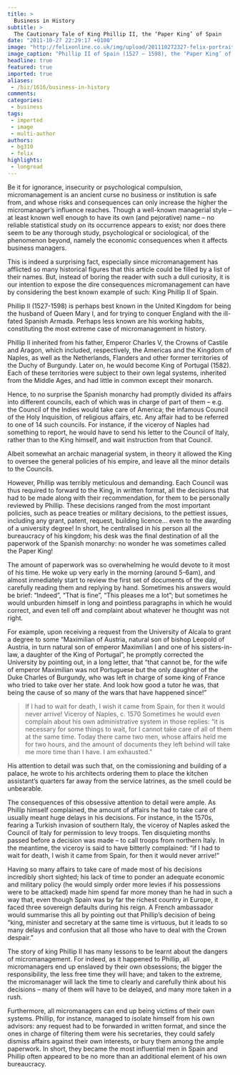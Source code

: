 ```yaml
---
title: >
  Business in History
subtitle: >
  The Cautionary Tale of King Phillip II, the ‘Paper King’ of Spain
date: "2011-10-27 22:29:17 +0100"
image: "http://felixonline.co.uk/img/upload/201110272327-felix-portrait_of_philip_ii_of_spain_by_sofonisba_anguissola_-_002b.jpg"
image_caption: "Phillip II of Spain (1527 – 1598), the ‘Paper King’ of Spain:  an extreme example of  a micromanager"
headline: true
featured: true
imported: true
aliases:
 - /biz/1616/business-in-history
comments:
categories:
 - business
tags:
 - imported
 - image
 - multi-author
authors:
 - bg310
 - felix
highlights:
 - longread
---
```


Be it for ignorance, insecurity or psychological compulsion, micromanagement is an ancient curse no business or institution is safe from, and whose risks and consequences can only increase the higher the micromanager’s influence reaches. Though a well-known managerial style – at least known well enough to have its own (and pejorative) name – no reliable statistical study on its occurrence appears to exist; nor does there seem to be any thorough study, psychological or sociological, of the phenomenon beyond, namely the economic consequences when it affects business managers.

This is indeed a surprising fact, especially since micromanagement has afflicted so many historical figures that this article could be filled by a list of their names. But, instead of boring the reader with such a dull curiosity, it is our intention to expose the dire consequences micromanagement can have by considering the best known example of such: King Phillip II of Spain.

Phillip II (1527-1598) is perhaps best known in the United Kingdom for being the husband of Queen Mary I, and for trying to conquer England with the ill-fated Spanish Armada. Perhaps less known are his working habits, constituting the most extreme case of micromanagement in history.

Phillip II inherited from his father, Emperor Charles V, the Crowns of Castile and Aragon, which included, respectively, the Americas and the Kingdom of Naples, as well as the Netherlands, Flanders and other former territories of the Duchy of Burgundy. Later on, he would become King of Portugal (1582). Each of these territories were subject to their own legal systems, inherited from the Middle Ages, and had little in common except their monarch.

Hence, to no surprise the Spanish monarchy had promptly divided its affairs into different councils, each of which was in charge of part of them – e.g. the Council of the Indies would take care of America; the infamous Council of the Holy Inquisition, of religious affairs, etc. Any affair had to be referred to one of 14 such councils. For instance, if the viceroy of Naples had something to report, he would have to send his letter to the Council of Italy, rather than to the King himself, and wait instruction from that Council.

Albeit somewhat an archaic managerial system, in theory it allowed the King to oversee the general policies of his empire, and leave all the minor details to the Councils.

However, Phillip was terribly meticulous and demanding. Each Council was thus required to forward to the King, in written format, all the decisions that had to be made along with their recommendation, for them to be personally reviewed by Phillip. These decisions ranged from the most important policies, such as peace treaties or military decisions, to the pettiest issues, including any grant, patent, request, building licence… even to the awarding of a university degree! In short, he centralised in his person all the bureaucracy of his kingdom; his desk was the final destination of all the paperwork of the Spanish monarchy: no wonder he was sometimes called the Paper King!

The amount of paperwork was so overwhelming he would devote to it most of his time. He woke up very early in the morning (around 5-6am), and almost inmediately start to review the first set of documents of the day, carefully reading them and replying by hand. Sometimes his answers would be brief: “Indeed”, “That is fine”, “This pleases me a lot”; but sometimes he would unburden himself in long and pointless paragraphs in which he would correct, and even tell off and complaint about whatever he thought was not right.

For example, upon receiving a request from the University of Alcala to grant a degree to some “Maximilian of Austria, natural son of bishop Leopold of Austria, in turn natural son of emperor Maximilian I and one of his sisters-in-law, a daughter of the King of Portugal”, he promptly corrected the University by pointing out, in a long letter, that “that cannot be, for the wife of emperor Maximilian was not Portuguese but the only daughter of the Duke Charles of Burgundy, who was left in charge of some king of France who tried to take over her state. And look how good a tutor he was, that being the cause of so many of the wars that have happened since!”
> If I had to wait for death, I wish it came from Spain, for then it would never arrive!
> Viceroy of Naples, c. 1570
Sometimes he would even complain about his own administrative system in those replies: “it is necessary for some things to wait, for I cannot take care of all of them at the same time. Today there came two men, whose affairs held me for two hours, and the amount of documents they left behind will take me more time than I have. I am exhausted.”

His attention to detail was such that, on the comissioning and building of a palace, he wrote to his architects ordering them to place the kitchen assistant’s quarters far away from the service latrines, as the smell could be unbearable.

The consequences of this obsessive attention to detail were ample. As Phillip himself complained, the amount of affairs he had to take care of usually meant huge delays in his decisions. For instance, in the 1570s, fearing a Turkish invasion of southern Italy, the viceroy of Naples asked the Council of Italy for permission to levy troops. Ten disquieting months passed before a decision was made – to call troops from northern Italy. In the meantime, the viceroy is said to have bitterly complained: “if I had to wait for death, I wish it came from Spain, for then it would never arrive!”

Having so many affairs to take care of made most of his decisions incredibly short sighted; his lack of time to ponder an adequate economic and military policy (he would simply order more levies if his possessions were to be attacked) made him spend far more money than he had in such a way that, even though Spain was by far the richest country in Europe, it faced three sovereign defaults during his reign. A French ambassador would summarise this all by pointing out that Phillip’s decision of being “king, minister and secretary at the same time is virtuous, but it leads to so many delays and confusion that all those who have to deal with the Crown despair.”

The story of king Phillip II has many lessons to be learnt about the dangers of micromanagement. For indeed, as it happened to Phillip, all micromanagers end up enslaved by their own obsessions; the bigger the responsibility, the less free time they will have; and taken to the extreme, the micromanager will lack the time to clearly and carefully think about his decisions – many of them will have to be delayed, and many more taken in a rush.

Furthermore, all micromanagers can end up being victims of their own systems. Phillip, for instance, managed to isolate himself from his own advisors: any request had to be forwarded in written format, and since the ones in charge of filtering them were his secretaries, they could safely dismiss affairs against their own interests, or bury them among the ample paperwork. In short, they became the most influential men in Spain and Phillip often appeared to be no more than an additional element of his own bureaucracy.
